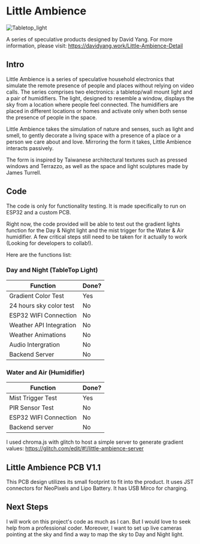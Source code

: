 # Little Ambience

![Tabletop_light](./Photos/Introduction_slide.png)

A series of speculative products designed by David Yang. For more information, please visit: https://davidyang.work/Little-Ambience-Detail

## Intro

Little Ambience is a series of speculative household electronics that simulate the remote presence of people and places without relying on video calls. The series comprises two electronics: a tabletop/wall mount light and a pair of humidifiers. The light, designed to resemble a window, displays the sky from a location where people feel connected. The humidifiers are placed in different locations or homes and activate only when both sense the presence of people in the space.

Little Ambience takes the simulation of nature and senses, such as light and smell, to gently decorate a living space with a presence of a place or a person we care about and love. Mirroring the form it takes, Little Ambience interacts passively.

The form is inspired by Taiwanese architectural textures such as pressed windows and Terrazzo, as well as the space and light sculptures made by James Turrell.

## Code

The code is only for functionality testing. It is made specifically to run on ESP32 and a custom PCB.

Right now, the code provided will be able to test out the gradient lights function for the Day & Night light and the mist trigger for the Water & Air humidifier. A few critical steps still need to be taken for it actually to work (Looking for developers to collab!).

Here are the functions list:

### Day and Night (TableTop Light)

| Function                | Done? |
| ----------------------- | ----- |
| Gradient Color Test     | Yes   |
| 24 hours sky color test | No    |
| ESP32 WIFI Connection   | No    |
| Weather API Integration | No    |
| Weather Animations      | No    |
| Audio Intergration      | No    |
| Backend Server          | No    |

### Water and Air (Humidifier)

| Function              | Done? |
| --------------------- | ----- |
| Mist Trigger Test     | Yes   |
| PIR Sensor Test       | No    |
| ESP32 WIFI Connection | No    |
| Backend server        | No    |

I used chroma.js with glitch to host a simple server to generate gradient values: https://glitch.com/edit/#!/little-ambience-server

## Little Ambience PCB V1.1

This PCB design utilizes its small footprint to fit into the product. It uses JST connectors for NeoPixels and Lipo Battery. It has USB Mirco for charging.

## Next Steps

I will work on this project's code as much as I can. But I would love to seek help from a professional coder. Moreover, I want to set up live cameras pointing at the sky and find a way to map the sky to Day and Night light.
